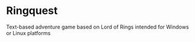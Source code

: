 # Ringquest
Text-based adventure game based on Lord of Rings intended for Windows or Linux platforms
